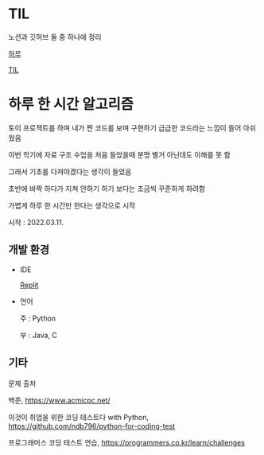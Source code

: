 # TIL
노션과 깃허브 둘 중 하나에 정리

[하루](https://parkhj.notion.site/4e5b1812f2004fdd8248b63f67960185)

[TIL](https://parkhj.notion.site/2022-ca451e3d083f4ad5a1833ccc91e9386a)

# 하루 한 시간 알고리즘

토이 프로젝트를 하며 내가 짠 코드를 보며 구현하기 급급한 코드라는 느낌이 들어 아쉬웠음

이번 학기에 자료 구조 수업을 처음 들었을때 분명 별거 아닌데도 이해를 못 함

그래서 기초를 다져야겠다는 생각이 들었음

초반에 바짝 하다가 지쳐 안하기 하기 보다는 조금씩 꾸준하게 하려함

가볍게 하루 한 시간만 한다는 생각으로 시작

시작 : 2022.03.11.

## 개발 환경

* IDE

  [Replit](https://replit.com/@hyeonj1120/ikote#main.py)


* 언어

  주 : Python

  부 : Java, C

## 기타

문제 출처

백준, https://www.acmicpc.net/

이것이 취업을 위한 코딩 테스트다 with Python, https://github.com/ndb796/python-for-coding-test

프로그래머스 코딩 테스트 연습, https://programmers.co.kr/learn/challenges
